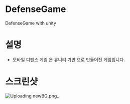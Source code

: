 # DefenseGame
DefenseGame with unity

# 설명 

- 모바일 디펜스 게임 은 유니티 기반 으로 만들어진 게임입니다.


# 스크린샷

![Uploading newBG.png…]()

